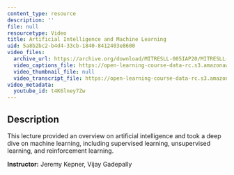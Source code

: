 ```yaml
---
content_type: resource
description: ''
file: null
resourcetype: Video
title: Artificial Intelligence and Machine Learning
uid: 5a8b2bc2-b4d4-33cb-1840-8412403e8600
video_files:
  archive_url: https://archive.org/download/MITRESLL-005IAP20/MITRESLL-005IAP20_ses01_300k.mp4
  video_captions_file: https://open-learning-course-data-rc.s3.amazonaws.com/res-ll-005-mathematics-of-big-data-and-machine-learning-january-iap-2020/648c0647ee845e1da1a5f252ca317975_t4K6lney7Zw.vtt
  video_thumbnail_file: null
  video_transcript_file: https://open-learning-course-data-rc.s3.amazonaws.com/res-ll-005-mathematics-of-big-data-and-machine-learning-january-iap-2020/c730d9520b97248d8935096ad809ac7f_t4K6lney7Zw.pdf
video_metadata:
  youtube_id: t4K6lney7Zw
---
```


Description
-----------

This lecture provided an overview on artificial intelligence and took a deep dive on machine learning, including supervised learning, unsupervised learning, and reinforcement learning.

**Instructor:** Jeremy Kepner, Vijay Gadepally